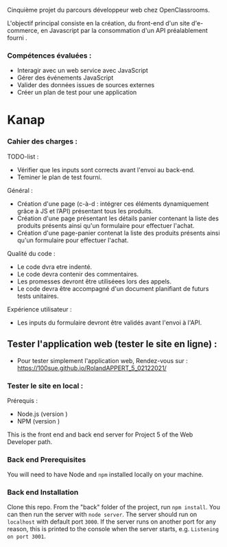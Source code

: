 

Cinquième projet du parcours développeur web chez OpenClassrooms.

L'objectif principal consiste en la création, du front-end d'un site d'e-commerce, en Javascript par la consommation d'un API préalablement fourni .


### Compétences évaluées : ###

- Interagir avec un web service avec JavaScript
- Gérer des événements JavaScript
- Valider des données issues de sources externes
- Créer un plan de test pour une application


# Kanap #

### Cahier des charges : ###

TODO-list :

- Vérifier que les inputs sont corrects avant l'envoi au back-end.
- Teminer le plan de test fourni.

Général :

- Création d'une page (c-à-d : intégrer ces éléments dynamiquement grâce à JS et l’API) présentant tous les produits.
- Création d'une page présentant les détails  panier contenant la liste des produits présents ainsi qu'un formulaire pour effectuer l'achat.
- Création d'une page-panier contenat la liste des produits présents ainsi qu'un formulaire pour effectuer l'achat.

Qualité du code :

- Le code dvra etre indenté.
- Le code devra contenir des commentaires.
- Les promesses devront être utiliséees lors des appels.
- Le code devra être accompagné d'un document planifiant de futurs tests unitaires.

Expérience utilisateur :

-  Les inputs du formulaire devront être validés avant l'envoi à l'API.




## Tester l'application web (tester le site en ligne) : ##

- Pour tester simplement l'application web, 
Rendez-vous sur :  https://100sue.github.io/RolandAPPERT_5_02122021/



### Tester le site en local : ###

Prérequis :

- Node.js (version )
- NPM (version )

 
This is the front end and back end server for Project 5 of the Web Developer path.

### Back end Prerequisites ###

You will need to have Node and `npm` installed locally on your machine.

### Back end Installation ###

Clone this repo. From the "back" folder of the project, run `npm install`. You 
can then run the server with `node server`. 
The server should run on `localhost` with default port `3000`. If the
server runs on another port for any reason, this is printed to the
console when the server starts, e.g. `Listening on port 3001`.
